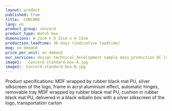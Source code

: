 ```yaml
---
layout: product
published: true
title:  CONCORD
lang: en
product_group: concord
product_type: Watch box
dimensions: W 21cm X D 15cm x H 13cm
production_leadtime: 38 days (indicative leadtime)
moq: on demand
price_per_unit: on demand
our_services: design technical_development sample mass_production QC logistic shipping
image1:   Concord-standard-box-A.jpg
image2:  Concord-standard-box-B.jpg
---
```

Product specifications: MDF wrapped by rubber black mat PU, silver silkscreen of the logo, frame in acryl aluminium effect, automatic hinges, removable tray MDF wrapped by rubber black mat PU, cushion in rubber black mat PU, delivered in a black wibalin box with a silver silkscreen of the logo, transportation carton						
